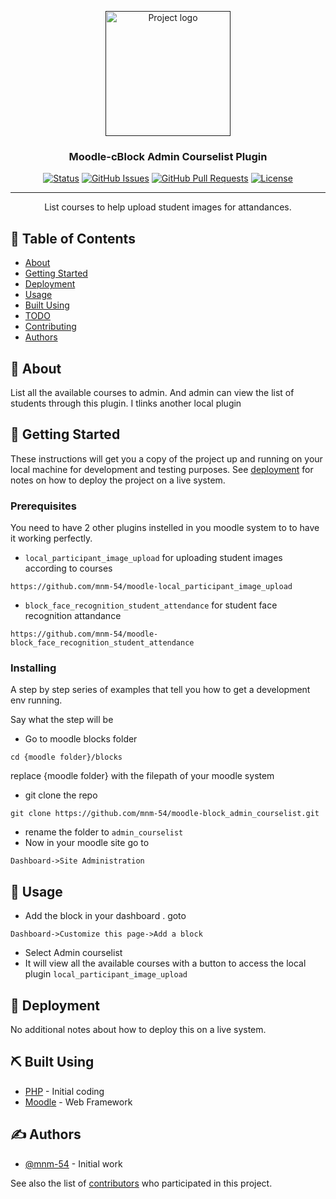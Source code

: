 <p align="center">
  <a href="" rel="noopener">
 <img width=200px height=200px src="https://i.imgur.com/6wj0hh6.jpg" alt="Project logo"></a>
</p>

<h3 align="center">Moodle-cBlock Admin Courselist Plugin</h3>

<div align="center">

[![Status](https://img.shields.io/badge/status-active-success.svg)]()
[![GitHub Issues](https://img.shields.io/badge/issues-0-brightgreen)](https://github.com/mnm-54/moodle-block_admin_courselist/issues)
[![GitHub Pull Requests](https://img.shields.io/badge/pull%20request-0-yellowgreen)](https://github.com/mnm-54/moodle-block_admin_courselist/pulls)
[![License](https://img.shields.io/badge/license-MIT-blue.svg)](/LICENSE)

</div>

---

<p align="center"> List courses to help upload student images for attandances.
    <br> 
</p>

## 📝 Table of Contents

- [About](#about)
- [Getting Started](#getting_started)
- [Deployment](#deployment)
- [Usage](#usage)
- [Built Using](#built_using)
- [TODO](../TODO.md)
- [Contributing](../CONTRIBUTING.md)
- [Authors](#authors)

## 🧐 About <a name = "about"></a>

List all the available courses to admin. And admin can view the list of students through this plugin. I tlinks another local plugin

## 🏁 Getting Started <a name = "getting_started"></a>

These instructions will get you a copy of the project up and running on your local machine for development and testing purposes. See [deployment](#deployment) for notes on how to deploy the project on a live system.

### Prerequisites

You need to have 2 other plugins instelled in you moodle system to to have it working perfectly.

- `local_participant_image_upload` for uploading student images according to courses

```
https://github.com/mnm-54/moodle-local_participant_image_upload
```

- `block_face_recognition_student_attendance` for student face recognition attandance

```
https://github.com/mnm-54/moodle-block_face_recognition_student_attendance
```

### Installing

A step by step series of examples that tell you how to get a development env running.

Say what the step will be

- Go to moodle blocks folder

```
cd {moodle folder}/blocks
```

replace {moodle folder} with the filepath of your moodle system

- git clone the repo

```
git clone https://github.com/mnm-54/moodle-block_admin_courselist.git
```

- rename the folder to `admin_courselist`
- Now in your moodle site go to

```
Dashboard->Site Administration
```

## 🎈 Usage <a name="usage"></a>

- Add the block in your dashboard . goto

```
Dashboard->Customize this page->Add a block
```

- Select Admin courselist
- It will view all the available courses with a button to access the local plugin `local_participant_image_upload`

## 🚀 Deployment <a name = "deployment"></a>

No additional notes about how to deploy this on a live system.

## ⛏️ Built Using <a name = "built_using"></a>

- [PHP](https://www.php.net/) - Initial coding
- [Moodle](https://moodle.com/) - Web Framework

## ✍️ Authors <a name = "authors"></a>

- [@mnm-54](https://github.com/mnm-54) - Initial work

See also the list of [contributors](https://github.com/mnm-54/moodle-block_admin_courselist/graphs/contributors) who participated in this project.
